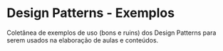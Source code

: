 # Design Patterns - Exemplos

Coletânea de exemplos de uso (bons e ruins) dos Design Patterns para serem usados na elaboração de aulas e conteúdos.